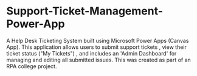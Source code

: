 # Support-Ticket-Management-Power-App
A Help Desk Ticketing System built using Microsoft Power Apps (Canvas App). This application allows users to submit support tickets , view their ticket status ("My Tickets") , and includes an 'Admin Dashboard' for managing and editing all submitted issues. This was created as part of an RPA college project.

